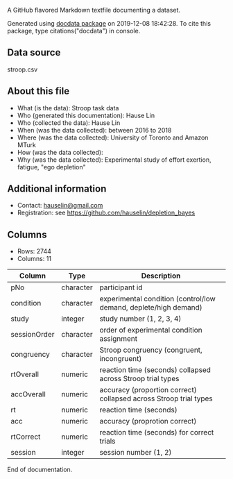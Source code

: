 A GitHub flavored Markdown textfile documenting a dataset.

Generated using [docdata package](https://hauselin.github.io/docdata/) on 2019-12-08 18:42:28.
To cite this package, type citations("docdata") in console.

## Data source

stroop.csv

## About this file

* What (is the data): Stroop task data
* Who (generated this documentation): Hause Lin
* Who (collected the data): Hause Lin
* When (was the data collected): between 2016 to 2018
* Where (was the data collected): University of Toronto and Amazon MTurk
* How (was the data collected): 
* Why (was the data collected): Experimental study of effort exertion, fatigue, "ego depletion" 

## Additional information

* Contact: hauselin@gmail.com
* Registration: see https://github.com/hauselin/depletion_bayes

## Columns

* Rows: 2744
* Columns: 11

| Column        | Type       | Description                                                        |
| ------------- | ---------- | ------------------------------------------------------------------ |
| pNo           | character  | participant id                                                     |
| condition     | character  | experimental condition (control/low demand, deplete/high demand)   |
| study         | integer    | study number (1, 2, 3, 4)                                          |
| sessionOrder  | character  | order of experimental condition assignment                         |
| congruency    | character  | Stroop congruency (congruent, incongruent)                         |
| rtOverall     | numeric    | reaction time (seconds) collapsed across Stroop trial types        |
| accOverall    | numeric    | accuracy (proportion correct) collapsed across Stroop trial types  |
| rt            | numeric    | reaction time (seconds)                                            |
| acc           | numeric    | accuracy (proprotion correct)                                      |
| rtCorrect     | numeric    | reaction time (seconds) for correct trials                         |
| session       | integer    | session number (1, 2)                                              |

End of documentation.

